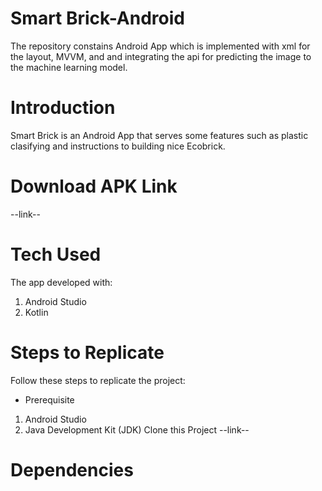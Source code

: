 ﻿# Smart Brick-Android
The repository constains Android App which is implemented with xml for the layout, MVVM, and and integrating the api for predicting the image to the machine learning model.
# Introduction
Smart Brick is an Android App that serves some features such as plastic clasifying and instructions to building nice Ecobrick.
# Download APK Link
--link--
# Tech Used
The app developed with:
1. Android Studio
2. Kotlin
# Steps to Replicate
Follow these steps to replicate the project:
- Prerequisite
1. Android Studio
2. Java Development Kit (JDK)
Clone this Project
--link--
# Dependencies
